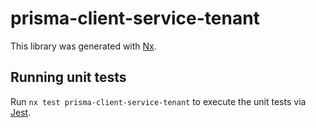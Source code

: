 # prisma-client-service-tenant

This library was generated with [Nx](https://nx.dev).

## Running unit tests

Run `nx test prisma-client-service-tenant` to execute the unit tests via [Jest](https://jestjs.io).
